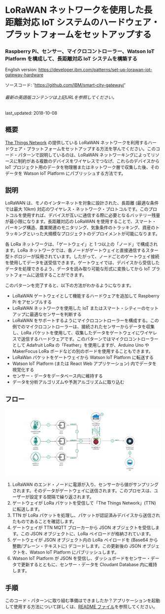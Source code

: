 # LoRaWAN ネットワークを使用した長距離対応 IoT システムのハードウェア・プラットフォームをセットアップする

### Raspberry Pi、センサー、マイクロコントローラー、Watson IoT Platform を構成して、長距離対応 IoT システムを構築する

English version: https://developer.ibm.com/patterns/set-up-lorawan-iot-gateway-hardware
  
ソースコード: 'https://github.com/IBM/smart-city-gateway/'

###### 最新の英語版コンテンツは上記URLを参照してください。
last_updated: 2018-10-08

 
## 概要

[The Things Network](https://www.thethingsnetwork.org/) の提供している LoRaWAN ネットワークを利用するハードウェア・プラットフォームをセットアップする方法を学んでください。このコード・パターンで説明しているのは、LoRaWAN ネットワーキングによってリソースに制約がある複数のデバイスをワイヤレスでつなげ、これらのデバイスから IoT プロジェクト用のデータを物理層またはネットワーク層で収集した後、そのデータを Watson IoT Platform にパブリッシュする方法です。

## 説明

LoRaWAN は、モノのインターネットを対象に設計された、長距離 (最適な条件では最大 10km) 対応のワイヤレス・ネットワーク・プロトコルです。このプロトコルを使用すれば、デバイスが互いに通信する際に必要となるバッテリー残量が最小限になります。長距離対応の LoRaWAN を使用することで、スマート・パーキング構造、農業関連のモニタリング、気象条件のトラッキング、資産のトラッキングといった大規模なプロジェクトのデプロイメントが可能になります。

各 LoRa ネットワークは、「ゲートウェイ」と 1 つ以上の「ノード」で構成されます。LoRa ネットワークでは、各ノードがゲートウェイと直接通信するスター型トポロジーが採用されています。したがって、ノードごとのゲートウェイ接続を使用してデータを送受信できます。ゲートウェイでは、デバイスから受信したデータを処理できるよう、データを読み取り可能な形式に変換してから IoT プラットフォームに送信することができます。

このパターンを完了すると、以下の方法がわかるようになります。

* LoRaWAN ゲートウェイとして機能するハードウェアを追加して Raspberry Pi をアセンブルする
* LoRaWAN ネットワークを使用した IoT またはスマート・シティーのセットアップに最適なセンサーを判断する
* LoRaWAN をサポートするようにマイクロコントローラーを構成する。この例でのマイクロコントローラーは、接続されたセンサーからデータを収集し、LoRa パケットを使用して、収集したデータをゲートウェイにワイヤレスで送信するハードウェアです。このパターンではマイクロコントローラーとして Adafruit LoRa の「Feather」を使用しますが、Arduino Uno や MakerFocus LoRa ボードなどの別のボードを使用することもできます。
* LoRaWan パケットをゲートウェイから Watson IoT Platform に転送する
* Watson IoT Platform (または React Web アプリケーション) 内でデータを視覚化する
* センサー・データをデータベース内に維持する
* データを分析アルゴリズムや予測アルゴリズムに取り込む

## フロー

![フロー](./images/lorawan-arch-diagram.png)

1. LoRaWAN のエンド・ノードに電源が入り、センサーから値がサンプリングされます。そのデータがゲートウェイに送信されます。このプロセスは、ユーザーが設定する間隔で繰り返されます。
2. ゲートウェイが LoRa パケットを受信して「The Things Network」(TTN) に転送します。
3. TTN が LoRa パケットを処理し、パケットが認証済みデバイスから送信されたものであることを確認します。
4. ゲートウェイが TTN MQTT ブローカーから JSON オブジェクトを受信します。この JSON オブジェクトに、LoRa ペイロードが格納されています。
5. ゲートウェイが JSON オブジェクト内の LoRa ペイロードを (Base64 から整数/プレーン・テキストに) デコードします。この更新後の JSON オブジェクトを、Watson IoT Platform にパブリッシュします。
6. Watson IoT Platform が JSON を受信し、ダッシュボードをセンサー・データで更新するとともに、センサー・データを Cloudant Database 内に維持します。

## 手順

このコード・パターンに取り組む準備はできましたか？アプリケーションを起動して使用する方法について詳しくは、[README ファイル](https://github.com/IBM/smart-city-gateway/blob/master/README.md)を参照してください。
